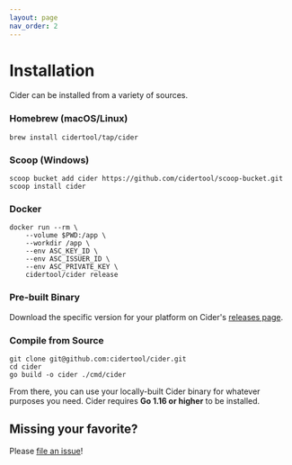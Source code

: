 ```yaml
---
layout: page
nav_order: 2
---
```


# Installation

Cider can be installed from a variety of sources.

### Homebrew (macOS/Linux)

```shell
brew install cidertool/tap/cider
```

### Scoop (Windows)

```shell
scoop bucket add cider https://github.com/cidertool/scoop-bucket.git
scoop install cider
```

### Docker

```shell
docker run --rm \
    --volume $PWD:/app \
    --workdir /app \
    --env ASC_KEY_ID \
    --env ASC_ISSUER_ID \
    --env ASC_PRIVATE_KEY \
    cidertool/cider release
```

### Pre-built Binary

Download the specific version for your platform on Cider's [releases page](https://github.com/cidertool/cider/releases).

### Compile from Source

```shell
git clone git@github.com:cidertool/cider.git
cd cider
go build -o cider ./cmd/cider
```

From there, you can use your locally-built Cider binary for whatever purposes you need. Cider requires **Go 1.16 or higher** to be installed.

## Missing your favorite?

Please [file an issue](https://github.com/cidertool/cider/issues/new)!

